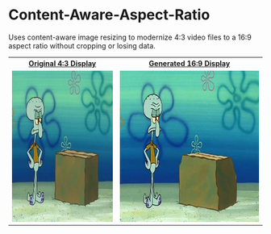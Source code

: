 # Content-Aware-Aspect-Ratio

Uses content-aware image resizing to modernize 4:3 video files to a 16:9 aspect ratio without cropping or losing data.

<table>
<tr>
<th><a href="https://www.youtube.com/watch?v=Da7cnYIhhfo&ab_channel=AwfulMovieShorts">Original 4:3 Display</a></th>
<th><a href="https://youtu.be/Ja24xjEEhcs">Generated 16:9 Display</a></th>
</tr>
<tr>
<td>

<a href="https://www.youtube.com/watch?v=Da7cnYIhhfo&ab_channel=AwfulMovieShorts">
    <img src="images/43idiotboxthumbnail.jpg" alt="Watch the video" height="300">
</a>

</td>
<td>

<a href="https://youtu.be/Ja24xjEEhcs">
    <img src="images/169idiotboxthumbnail.jpg" alt="Watch the video" height="300">
</a>

</td>
</tr>
</table>
